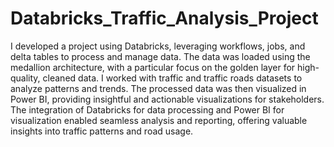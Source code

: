 # Databricks_Traffic_Analysis_Project

I developed a project using Databricks, leveraging workflows, jobs, and delta tables to process and manage data. The data was loaded using the medallion architecture, with a particular focus on the golden layer for high-quality, cleaned data. I worked with traffic and traffic roads datasets to analyze patterns and trends. The processed data was then visualized in Power BI, providing insightful and actionable visualizations for stakeholders. The integration of Databricks for data processing and Power BI for visualization enabled seamless analysis and reporting, offering valuable insights into traffic patterns and road usage.
